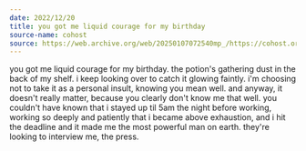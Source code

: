 ```yaml
---
date: 2022/12/20
title: you got me liquid courage for my birthday
source-name: cohost
source: https://web.archive.org/web/20250107072540mp_/https://cohost.org/fishfood/post/660699-you-got-me-liquid-co
---
```


you got me liquid courage for my birthday. the potion's gathering dust in the back of my shelf. i keep looking over to catch it glowing faintly. i'm choosing not to take it as a personal insult, knowing you mean well. and anyway, it doesn't really matter, because you clearly don't know me that well. you couldn't have known that i stayed up til 5am the night before working, working so deeply and patiently that i became above exhaustion, and i hit the deadline and it made me the most powerful man on earth. they're looking to interview me, the press.